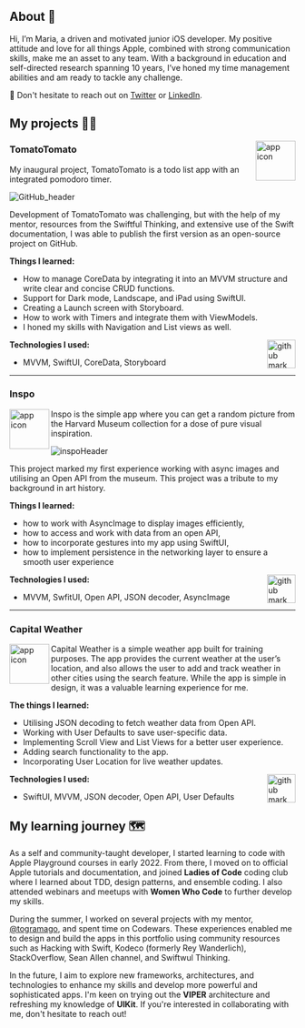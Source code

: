 ## About 👋

Hi, I’m Maria, a driven and motivated junior iOS developer. 
My positive attitude and love for all things Apple, combined with strong communication skills, make me an asset to any team. 
With a background in education and self-directed research spanning 10 years, I’ve honed my time management abilities and am ready to tackle any challenge.

📮 Don't hesitate to reach out on [Twitter](https://twitter.com/mouse_or_cleg) or [LinkedIn](https://www.linkedin.com/in/maria-kharybina-b0993148/).

## My projects 👩‍💻

<img align="right" src="https://user-images.githubusercontent.com/45575272/214887495-2ca768f0-5827-41b8-b479-23511ea8fb47.png" width="70" alt="app icon">

### TomatoTomato

My inaugural project, TomatoTomato is a todo list app with an integrated pomodoro timer.

![GitHub_header](https://user-images.githubusercontent.com/45575272/217280825-3cf6aa46-668d-4ee3-b11e-b0f0e30ef570.png)

Development of TomatoTomato was challenging, but with the help of my mentor, resources from the Swiftful Thinking, and extensive use of the Swift documentation, I was able to publish the first version as an open-source project on GitHub.

**Things I learned:**

* How to manage CoreData by integrating it into an MVVM structure and write clear and concise CRUD functions. 
* Support for Dark mode, Landscape, and iPad using SwiftUI.
* Creating a Launch screen with Storyboard.
* How to  work with Timers and integrate them with ViewModels.
* I honed my skills with Navigation and List views as well.

<a href="https://github.com/mouseorcleg/TomatoTomato2">
<img align="right" src="https://user-images.githubusercontent.com/45575272/217281369-d31c7297-716c-4aae-b63e-f49de975d06b.png" width="50" alt="github mark"></a>

**Technologies I used:**
- MVVM, SwiftUI, CoreData, Storyboard

-----------

### Inspo

<img align="left" src="https://user-images.githubusercontent.com/45575272/216647355-1809e752-c46d-44a2-bd2e-ccd757c3d3f8.png" width="70" alt="app icon" >
Inspo is the simple app where you can get a random picture from the Harvard Museum collection for a dose of pure visual inspiration.

![inspoHeader](https://user-images.githubusercontent.com/45575272/216647707-5b1b6d39-a449-46a0-b5d9-d02a4f1b6490.png)

This project marked my first experience working with async images and utilising an Open API from the museum. This project was a tribute to my background in art history. 

**Things I learned:**
* how to work with AsyncImage to display images efficiently, 
* how to access and work with data from an open API, 
* how to incorporate gestures into my app using SwiftUI, 
* how to implement persistence in the networking layer to ensure a smooth user experience

<a href="https://github.com/mouseorcleg/Inspo">
<img align="right" src="https://user-images.githubusercontent.com/45575272/217281369-d31c7297-716c-4aae-b63e-f49de975d06b.png" width="50" alt="github mark"></a>

**Technologies I used:**
- MVVM, SwfitUI, Open API, JSON decoder,  AsyncImage

-----------

### Capital Weather

<img align="left" src="https://user-images.githubusercontent.com/45575272/218483424-3b8de8b7-91ad-4c9a-85ab-48b103478162.png" width="70" alt="app icon">

Capital Weather is a simple weather app built for training purposes.  The app provides the current weather at the user’s location, and also allows the user to add and track weather in other cities using the search feature. While the app is simple in design, it was a valuable learning experience for me.

**The things I learned:**
* Utilising JSON decoding to fetch weather data from Open API.
* Working with User Defaults to save user-specific data.
* Implementing Scroll View and List Views for a better user experience.
* Adding search functionality to the app.
* Incorporating User Location for live weather updates.

<a href="https://github.com/mouseorcleg/capitalWeather">
<img align="right" src="https://user-images.githubusercontent.com/45575272/217281369-d31c7297-716c-4aae-b63e-f49de975d06b.png" width="50" alt="github mark"></a>

**Technologies I used:**
* SwiftUI, MVVM, JSON decoder, Open API, User Defaults

## My learning journey 🗺

As a self and community-taught developer, I started learning to code with Apple Playground courses in early 2022. From there, I moved on to official Apple tutorials and documentation, and joined **Ladies of Code** coding club where I learned about TDD, design patterns, and ensemble coding. I also attended webinars and meetups with **Women Who Code** to further develop my skills.

During the summer, I worked on several projects with  my mentor, [@togramago](https://github.com/togramago), and spent time on Codewars. These experiences enabled me to design and build the apps in this portfolio using community resources such as Hacking with Swift, Kodeco (formerly Rey Wanderlich), StackOverflow, Sean Allen channel, and Swiftwul Thinking.

In the future, I aim to explore new frameworks, architectures, and technologies to enhance my skills and develop more powerful and sophisticated apps. I'm keen on trying out the **VIPER** architecture and refreshing my knowledge of **UIKit**. If you're interested in collaborating with me, don't hesitate to reach out!
